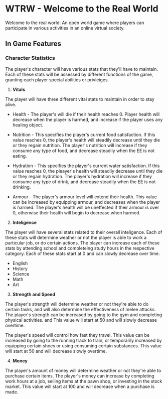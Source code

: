 # WTRW - Welcome to the Real World

Welcome to the real world: An open world game where players can participate in various activities in an online virtual society.

## In Game Features

### Character Statistics 

The player's character will have various stats that they'll have to maintain. Each of these stats will be assessed by different functions of the game, granting each player special abilities or privleiges.

1. **Vitals** 

The player will have three different vital stats to maintain in order to stay alive.

* Health - The player's will die if their health reaches 0. Player health will decrease when the player is harmed, and increase if the player uses any healing object.

* Nutrition - This specifies the player's current food satisfaction. If this value reaches 0, the player's health will steadily decrease until they die or they regain nutrition. The player's nutrition will increase if they consume any type of food, and decrease steadily when the EE is not eating.

* Hydration - This specifies the player's current water satisfaction. If this value reaches 0, the pleayer's health will steadily decrease until they die or they regain hydration. The player's hydration will increase if they consume any type of drink, and decrease steadily when the EE is not drinking.

* Armour - The player's armour level will extend their health. This value can be increased by equipping armour, and decreases when the player is harmed. The player's health will be uneffected if their armour is over 0, otherwise their health will begin to decrease when harmed. 

2. **Inteligence**

The player will have several stats related to their overall inteligence. Each of these stats will determine weather or not the player is able to work a particular job, or do certain actions. The player can increase each of these stats by attending school and completeing study hours in the respective category. Each of these stats start at 0 and can slowly decrease over time.

* English
* History
* Science
* Math 
* Art

3. **Strength and Speed** 

The player's strength will determine weather or not they're able to do certain tasks, and will also determine the effectiveness of melee attacks. The player's strength can be increased by going to the gym and completing physical activities. and This value will start at 50 and will slowly decrease overtime.

The player's speed will control how fast they travel. This value can be increased by going to the running track to train, or temporarily increased by equipping certain shoes or using consuming certain substances. This value will start at 50 and will decrease slowly overtime.

4. **Money**

The player's amount of money will determine weather or not they're able to purchase certain items. The player's money can increase by completing work hours at a job, selling items at the pawn shop, or investing in the stock market. This value will start at 100 and will decrease when a purchase is made.
